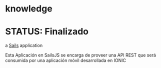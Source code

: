 # knowledge
# STATUS: Finalizado

a [Sails](http://sailsjs.org) application

Esta Aplicación en SailsJS se encarga de proveer una API REST que será consumida por una aplicación móvil desarrollada en IONIC
